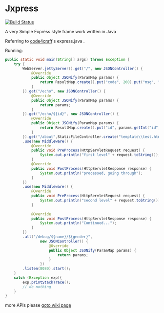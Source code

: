 # Jxpress

[![Build Status](https://travis-ci.org/andysim3d/Jxpress.svg?branch=master)](https://travis-ci.org/andysim3d/Jxpress)


A very Simple Express style frame work written in Java

Referring to [code4craft](https://github.com/code4craft)'s express.java .

Running:

```Java
public static void main(String[] args) throws Exception {
    try {
        WebServer.jettyServer().get("/", new JSONController() {
            @Override
            public Object JSONify(ParamMap params) {
                return ResultMap.create().put("code", 200).put("msg", "ok");
            }
        }).get("/echo", new JSONController() {
            @Override
            public Object JSONify(ParamMap params) {
                return params;
            }
        }).get("/echo/${id}", new JSONController() {
            @Override
            public Object JSONify(ParamMap params) {
                return ResultMap.create().put("id", params.getInt("id"));
            }
        }).get("/about",StaticFileController.create("template\\test.html"))
        .use(new Middleware() {
            @Override
            public void PreProcess(HttpServletRequest request) {
                System.out.println("first level" + request.toString());
            }
            @Override
            public void PostProcess(HttpServletResponse response) {
                System.out.println("processed, going through");
            }
        })
        .use(new Middleware() {
            @Override
            public void PreProcess(HttpServletRequest request) {
                System.out.println("second level" + request.toString());
            }
    
            @Override
            public void PostProcess(HttpServletResponse response) {
                System.out.println("Continued...");
            }
        })
        .all("/debug/${name}/${gender}",
                new JSONController() {
                    @Override
                    public Object JSONify(ParamMap params) {
                        return params;
                    }
                })
        .listen(8080).start();
    }
    catch (Exception exp){
        exp.printStackTrace();
        // do nothing
    }
}
```



more APIs please [goto wiki page](https://github.com/andysim3d/Jxpress/wiki)
